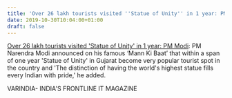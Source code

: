 ```yaml
---
title: 'Over 26 lakh tourists visited ''Statue of Unity'' in 1 year: PM Modi'
date: 2019-10-30T10:04:00+01:00
draft: false
---
```


[Over 26 lakh tourists visited 'Statue of Unity' in 1 year: PM Modi](https://varindia.com/news/over-26-lakh-tourists-visited-statue-of-unity-in-1-year-pm-modi#.XblSCwolhkQ.blogger): PM Narendra Modi announced on his famous ‘Mann Ki Baat’ that within a span of one year 'Statue of Unity' in Gujarat become very popular tourist spot in the country and 'The distinction of having the world's highest statue fills every Indian with pride,' he added.  
  
VARINDIA- INDIA'S FRONTLINE IT MAGAZINE